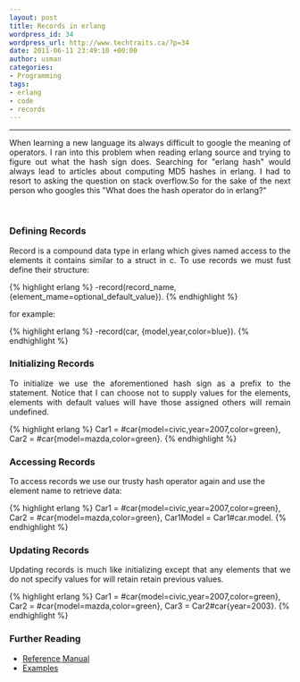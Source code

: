 ```yaml
--- 
layout: post
title: Records in erlang
wordpress_id: 34
wordpress_url: http://www.techtraits.ca/?p=34
date: 2011-06-11 23:49:10 +00:00
author: usman
categories: 
- Programming
tags:
- erlang
- code
- records
---
```

<hr />
<p style="text-align: justify;">
When learning a new language its always difficult to google the meaning of operators. I ran into this problem when reading erlang source and trying to figure out what the hash sign does. Searching for "erlang hash" would always lead to articles about computing MD5 hashes in erlang. I had to resort to asking the question on stack overflow.So for the sake of the next person who googles this "What does the hash operator do in erlang?"
</p>
<!--more-->
&nbsp;
<h3 style="text-align: left;">Defining Records</h3>
<p style="text-align: justify;">
Record is a compound data type in erlang which gives named access to the elements it contains similar to a struct in c. To use records we must fust define their structure:
</p>
{% highlight erlang %}
    -record(record_name, {element_mame=optional_default_value}).
{% endhighlight %}

for example:

{% highlight erlang %}
    -record(car, {model,year,color=blue}).
{% endhighlight %}
&nbsp;
<h3 style="text-align: left;">Initializing Records</h3>
<p style="text-align: justify;">
To initialize we use the aforementioned hash sign as a prefix to the statement. Notice that I can choose not to supply values for the elements, elements with default values will have those assigned others will remain undefined.
</p>
{% highlight erlang %}
    Car1 = #car{model=civic,year=2007,color=green},
    Car2 = #car{model=mazda,color=green}.
{% endhighlight %}
&nbsp;
<h3>Accessing Records</h3>


To access records we use our trusty hash operator again and use the element name to retrieve data:

{% highlight erlang %}
    Car1 = #car{model=civic,year=2007,color=green},
    Car2 = #car{model=mazda,color=green},
    Car1Model = Car1#car.model.
{% endhighlight %}
&nbsp;

<h3>Updating Records</h3>
<p style="text-align: justify;">
Updating records is much like initializing except that any elements that we do not specify values for will retain retain previous values.
</p>
{% highlight erlang %}
    Car1 = #car{model=civic,year=2007,color=green},
    Car2 = #car{model=mazda,color=green},
    Car3 = Car2#car{year=2003}.
{% endhighlight %}
&nbsp;

<h3>Further Reading</h3>

* [Reference Manual](http://www.erlang.org/doc/reference_manual/records.html)
* [Examples](http://www.erlang.org/doc/programming_examples/records.html)



